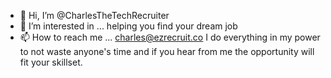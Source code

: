 - 👋 Hi, I’m @CharlesTheTechRecruiter
- 👀 I’m interested in ... helping you find your dream job
- 📫 How to reach me ... charles@ezrecruit.co
I do everything in my power to not waste anyone's time and if you hear from me the opportunity will fit your skillset.

<!---
CharlesTheTechRecruiter/CharlesTheTechRecruiter is a ✨ special ✨ repository because its `README.md` (this file) appears on your GitHub profile.
You can click the Preview link to take a look at your changes.
--->
